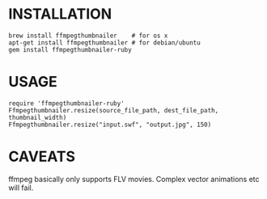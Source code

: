 INSTALLATION
============

    brew install ffmpegthumbnailer    # for os x
    apt-get install ffmpegthumbnailer # for debian/ubuntu
    gem install ffmpegthumbnailer-ruby

USAGE
=====

    require 'ffmpegthumbnailer-ruby'
    Ffmpegthumbnailer.resize(source_file_path, dest_file_path, thumbnail_width)
    Ffmpegthumbnailer.resize("input.swf", "output.jpg", 150)

CAVEATS
=======

ffmpeg basically only supports FLV movies. Complex vector animations etc will fail.
